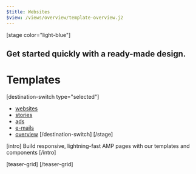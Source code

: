 ```yaml
---
$title: Websites
$view: /views/overview/template-overview.j2
---
```

[stage color="light-blue"]
## Get started quickly with a ready-made design.
# Templates
[destination-switch type="selected"]
- [websites](/content/amp-dev/documentation/templates/websites.md)
- [stories](/content/amp-dev/documentation/templates/stories.md)
- [ads](/content/amp-dev/documentation/templates/ads.md)
- [e-mails](/content/amp-dev/documentation/templates/e-mails.md)
- [overview](/content/amp-dev/documentation/templates/overview.md)
[/destination-switch]
[/stage]

[intro]
Build responsive, lightning-fast AMP pages with our templates and components
[/intro]

[teaser-grid]
[](content/amp-dev/styleguide/organisms/teaser-grid/template-ads.md)
[](content/amp-dev/styleguide/organisms/teaser-grid/template-ads.md)
[](content/amp-dev/styleguide/organisms/teaser-grid/template-ads.md)
[](content/amp-dev/styleguide/organisms/teaser-grid/template-ads.md)
[/teaser-grid]
